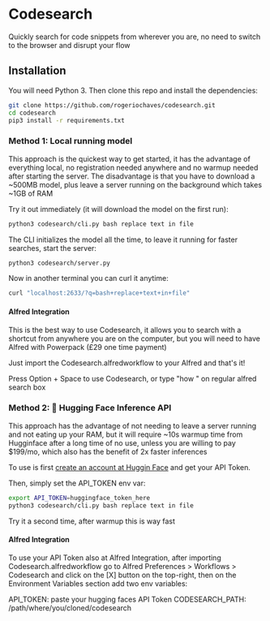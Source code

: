 # Codesearch

Quickly search for code snippets from wherever you are, no need to switch to the browser and disrupt your flow

## Installation

You will need Python 3. Then clone this repo and install the dependencies:

```bash
git clone https://github.com/rogeriochaves/codesearch.git
cd codesearch
pip3 install -r requirements.txt
```

### Method 1: Local running model

This approach is the quickest way to get started, it has the advantage of everything local, no registration needed anywhere and no warmup needed after starting the server. The disadvantage is that you have to download a ~500MB model, plus leave a server running on the background which takes ~1GB of RAM

Try it out immediately (it will download the model on the first run):

```bash
python3 codesearch/cli.py bash replace text in file
```

The CLI initializes the model all the time, to leave it running for faster searches, start the server:

```bash
python3 codesearch/server.py
```

Now in another terminal you can curl it anytime:

```bash
curl "localhost:2633/?q=bash+replace+text+in+file"
```

#### Alfred Integration

This is the best way to use Codesearch, it allows you to search with a shortcut from anywhere you are on the computer, but you will need to have Alfred with Powerpack (£29 one time payment)

Just import the Codesearch.alfredworkflow to your Alfred and that's it!

Press Option + Space to use Codesearch, or type "how <query>" on regular alfred search box

### Method 2: 🤗 Hugging Face Inference API

This approach has the advantage of not needing to leave a server running and not eating up your RAM, but it will require ~10s warmup time from Hugginface after a long time of no use, unless you are willing to pay $199/mo, which also has the benefit of 2x faster inferences

To use is first [create an account at Huggin Face](https://huggingface.co/join) and get your API Token.

Then, simply set the API_TOKEN env var:

```bash
export API_TOKEN=huggingface_token_here
python3 codesearch/cli.py bash replace text in file
```

Try it a second time, after warmup this is way fast

#### Alfred Integration

To use your API Token also at Alfred Integration, after importing Codesearch.alfredworkflow go to Alfred Preferences > Workflows > Codesearch and click on the \[X\] button on the top-right, then on the Environment Variables section add two env variables:

API_TOKEN: paste your hugging faces API Token
CODESEARCH_PATH: /path/where/you/cloned/codesearch

